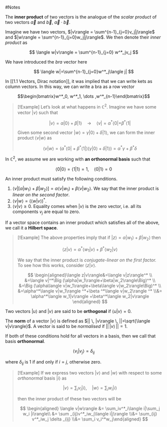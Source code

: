#Notes 

The **inner product** of two vectors is the analogue of the _scalar product_ of two vectors $\vec a$ and $\vec b$, $\vec a \cdot \vec b$.

Imagine we have two vectors, $|v\rangle = \sum^{n-1}_{j=0}v_j|j\rangle$ and $|w\rangle = \sum^{n-1}_{j=0}w_j|j\rangle$. We then denote their _inner product_ as

$$ \langle w|v\rangle = \sum^{n-1}_{j=0} w^*_jv_j $$

We have introduced the _bra_ vector here

$$ \langle w|=\sum^{n-1}_{j=0}w^*_j\langle j| $$

In [[1.1 Vectors, Dirac notation]], it was implied that we can write kets as column vectors. In this way, we can write a bra as a row vector

$$\begin{bmatrix}w^*_0, w^*_1, \dots ,w^*_{n-1}\end{bmatrix}$$

> [!Example]
> Let’s look at what happens in $\mathbb{C} ^2$. Imagine we have some vector $|v\rangle$ such that
> 
> $$ |v\rangle=\alpha|0\rangle+\beta|1\rangle \quad \rightarrow \quad \langle v|=\alpha^*\langle0|+\beta^{*}{\langle}1| $$
> 
> Given some second vector $|w\rangle=\gamma|0\rangle+\delta|1\rangle$, we can form the inner product $\langle v|w\rangle$ as
> 
> $$ \langle v|w\rangle=\Big( a^*\langle0|+\beta^*\langle1| \Big)\Big( \gamma |0\rangle+\delta|1\rangle\Big)=\alpha^*\gamma+\beta^*\delta $$
> 

In $\mathbb{C}^2$, we assume we are working with **an orthonormal basis** such that

$$ \langle 0|0\rangle=\langle1|1\rangle=1,\quad \langle0|1\rangle=0 $$

An inner product must satisfy the following conditions.

1. $\langle v|\Big[ \alpha |w_1\rangle+\beta|w_2\rangle\Big ]=\alpha\langle v|w_1\rangle + \beta \langle v|w_2\rangle$. We say that the inner product is _linear on the second factor_.
2. $\langle v|w\rangle =\Big (\langle w|v\rangle\Big)^*$.
3. $\langle v|v\rangle \geq 0$. Equality comes when $|v\rangle$ is the zero vector, i.e. all its components $v_j$ are equal to zero.

If a vector space contains an inner product which satisfies all of the above, we call it a **Hilbert space**.

> [!Example]
> The above properties imply that if $|z\rangle=\alpha|w_1\rangle +\beta|w_2\rangle$ then
> 
> $$ \langle z|v\rangle=\alpha^*\langle w_1|v\rangle+\beta ^*\langle w_2|v\rangle $$
> 
> We say that the inner product is _conjugate-linear on the first factor._ To see how this works, consider $\langle z|v\rangle$.
> 
> $$ \begin{aligned}\langle z|v\rangle&=\langle v|z\rangle^* \\ &=\langle v|^*\Big (\alpha|w_1\rangle+\beta|w_2\rangle\Big)^* \\ &=\Big (\alpha\langle v|w_1\rangle+\beta\langle v|w_2\rangle\Big)^* \\ &=\alpha^*\langle v|w_1\rangle ^*+\beta ^*\langle v|w_2\rangle ^* \\&= \alpha^*\langle w_1|v\rangle +\beta^*\langle w_2|v\rangle \end{aligned} $$
> 


Two vectors $|u\rangle$ and $|v\rangle$ are said to be **orthogonal** if $\langle u|v\rangle=0$.

The **norm** of a vector $|v\rangle$ is defined as $|| \, |v\rangle \, ||=\sqrt{\langle v|v\rangle}$. A vector is said to be _normalised_ if $|| \, |v\rangle \, ||=1$.

If both of these conditions hold for all vectors in a basis, then we call that basis **orthonormal**.

$$ \langle v_i|v_j\rangle=\delta_{ij} $$

where $\delta _{ij}$ is 1 if and only if $i=j$, otherwise zero.


> [!Example]
> If we express two vectors $|v\rangle$ and $|w\rangle$ with respect to some _orthonormal_ basis $|i\rangle$ as
> 
> $$ |v\rangle=\sum_iv_i|i\rangle, \quad |w\rangle =\sum_iw_i|i\rangle $$
> 
> then the inner product of these two vectors will be
> 
> $$
> \begin{aligned} \langle v|w\rangle &= \sum_iv^*_i\langle i|\sum_j w_i |i\rangle\\ &= \sum _{ij}v^*_iw_j\langle i|j\rangle \\&= \sum_{ij} v^*_iw_j \delta _{ij} \\&= \sum_i v_i^*w_j\end{aligned}
> $$
> 